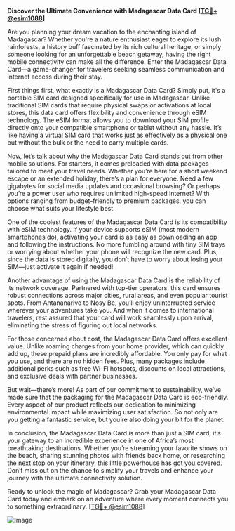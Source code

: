 **Discover the Ultimate Convenience with Madagascar Data Card [[TG💪+ @esim1088](https://t.me/s/esim1088)]**

Are you planning your dream vacation to the enchanting island of Madagascar? Whether you're a nature enthusiast eager to explore its lush rainforests, a history buff fascinated by its rich cultural heritage, or simply someone looking for an unforgettable beach getaway, having the right mobile connectivity can make all the difference. Enter the Madagascar Data Card—a game-changer for travelers seeking seamless communication and internet access during their stay.

First things first, what exactly is a Madagascar Data Card? Simply put, it's a portable SIM card designed specifically for use in Madagascar. Unlike traditional SIM cards that require physical swaps or activations at local stores, this data card offers flexibility and convenience through eSIM technology. The eSIM format allows you to download your SIM profile directly onto your compatible smartphone or tablet without any hassle. It’s like having a virtual SIM card that works just as effectively as a physical one but without the bulk or the need to carry multiple cards.

Now, let’s talk about why the Madagascar Data Card stands out from other mobile solutions. For starters, it comes preloaded with data packages tailored to meet your travel needs. Whether you’re here for a short weekend escape or an extended holiday, there’s a plan for everyone. Need a few gigabytes for social media updates and occasional browsing? Or perhaps you’re a power user who requires unlimited high-speed internet? With options ranging from budget-friendly to premium packages, you can choose what suits your lifestyle best.

One of the coolest features of the Madagascar Data Card is its compatibility with eSIM technology. If your device supports eSIM (most modern smartphones do), activating your card is as easy as downloading an app and following the instructions. No more fumbling around with tiny SIM trays or worrying about whether your phone will recognize the new card. Plus, since the data is stored digitally, you don’t have to worry about losing your SIM—just activate it again if needed!

Another advantage of using the Madagascar Data Card is the reliability of its network coverage. Partnered with top-tier operators, this card ensures robust connections across major cities, rural areas, and even popular tourist spots. From Antananarivo to Nosy Be, you’ll enjoy uninterrupted service wherever your adventures take you. And when it comes to international travelers, rest assured that your card will work seamlessly upon arrival, eliminating the stress of figuring out local networks.

For those concerned about cost, the Madagascar Data Card offers excellent value. Unlike roaming charges from your home provider, which can quickly add up, these prepaid plans are incredibly affordable. You only pay for what you use, and there are no hidden fees. Plus, many packages include additional perks such as free Wi-Fi hotspots, discounts on local attractions, and exclusive deals with partner businesses.

But wait—there’s more! As part of our commitment to sustainability, we’ve made sure that the packaging for the Madagascar Data Card is eco-friendly. Every aspect of our product reflects our dedication to minimizing environmental impact while maximizing user satisfaction. So not only are you getting a fantastic service, but you’re also doing your bit for the planet.

In conclusion, the Madagascar Data Card is more than just a SIM card; it’s your gateway to an incredible experience in one of Africa’s most breathtaking destinations. Whether you’re streaming your favorite shows on the beach, sharing stunning photos with friends back home, or researching the next stop on your itinerary, this little powerhouse has got you covered. Don’t miss out on the chance to simplify your travels and enhance your journey with the ultimate connectivity solution.

Ready to unlock the magic of Madagascar? Grab your Madagascar Data Card today and embark on an adventure where every moment connects you to something extraordinary. [[TG💪+ @esim1088](https://t.me/s/esim1088)]

![Image](https://i.postimg.cc/Y0z9fWf4/image.png)